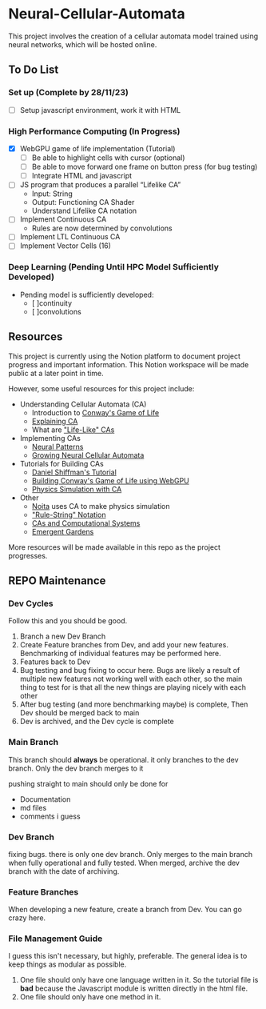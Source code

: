 # Neural-Cellular-Automata

This project involves the creation of a cellular automata model trained using neural networks, which will be hosted online.

## To Do List

### Set up (Complete by 28/11/23)

- [ ] Setup javascript environment, work it with HTML

### High Performance Computing (In Progress)

- [x] WebGPU game of life implementation (Tutorial)
  - [ ] Be able to highlight cells with cursor (optional)
  - [ ] Be able to move forward one frame on button press (for bug testing)
  - [ ] Integrate HTML and javascript
- [ ] JS program that produces a parallel “Lifelike CA”
  - Input: String
  - Output: Functioning CA Shader
  - Understand Lifelike CA notation
- [ ] Implement Continuous CA
  - Rules are now determined by convolutions
- [ ] Implement LTL Continuous CA
- [ ] Implement Vector Cells (16)

### Deep Learning (Pending Until HPC Model Sufficiently Developed)

- Pending model is sufficiently developed:
  - [ ]continuity
  - [ ]convolutions

## Resources

This project is currently using the Notion platform to document project progress and important information. This Notion workspace will be made public at a later point in time.

However, some useful resources for this project include:

- Understanding Cellular Automata (CA)
  - Introduction to [Conway's Game of Life](https://playgameoflife.com/)
  - [Explaining CA](https://natureofcode.com/book/chapter-7-cellular-automata/)
  - What are ["Life-Like" CAs](https://en.m.wikipedia.org/wiki/Life-like_cellular_automaton#cite_note-23)
- Implementing CAs
  - [Neural Patterns](https://neuralpatterns.io)
  - [Growing Neural Cellular Automata](https://distill.pub/2020/growing-ca/)
- Tutorials for Building CAs
  - [Daniel Shiffman's Tutorial](https://www.youtube.com/watch?app=desktop&v=DKGodqDs9sA)
  - [Building Conway's Game of Life using WebGPU](https://codelabs.developers.google.com/your-first-webgpu-app#0)
  - [Physics Simulation with CA](https://www.youtube.com/watch?v=VLZjd_Y1gJ8&pp=ygUfY2VsbHVsYXIgYXV0b21hdGEgc2FuZCBwYXJ0aWNsZQ%3D%3D)
- Other
  - [Noita](<https://en.wikipedia.org/wiki/Noita_(video_game)#cite_note-11>) uses CA to make physics simulation
  - ["Rule-String" Notation](https://conwaylife.com/wiki/Rulestring)
  - [CAs and Computational Systems](https://direct.mit.edu/isal/proceedings/isal2021/33/105/102949)
  - [Emergent Gardens](https://www.youtube.com/@EmergentGarden)

More resources will be made available in this repo as the project progresses.

## REPO Maintenance

### Dev Cycles

Follow this and you should be good.

1. Branch a new Dev Branch
2. Create Feature branches from Dev, and add your new features. Benchmarking of individual features may be performed here.
3. Features back to Dev
4. Bug testing and bug fixing to occur here. Bugs are likely a result of multiple new features not working well with each other, so the main thing to test for is that all the new things are playing nicely with each other
5. After bug testing (and more benchmarking maybe) is complete, Then Dev should be merged back to main
6. Dev is archived, and the Dev cycle is complete

### Main Branch

This branch should **always** be operational.
it only branches to the dev branch. Only the dev branch merges to it

pushing straight to main should only be done for

- Documentation
- md files
- comments i guess

### Dev Branch

fixing bugs. there is only one dev branch. Only merges to the main branch when fully operational and fully tested. When merged, archive the dev branch with the date of archiving.

### Feature Branches

When developing a new feature, create a branch from Dev. You can go crazy here.

### File Management Guide

I guess this isn't necessary, but highly, preferable. The general idea is to keep things as modular as possible.

1. One file should only have one language written in it. So the tutorial file is **bad** because the Javascript module is written directly in the html file.
2. One file should only have one method in it.

